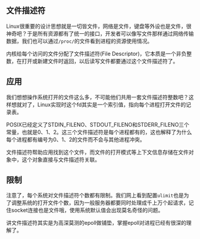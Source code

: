 
## 文件描述符

Linux很重要的设计思想就是一切皆文件，网络是文件，键盘等外设也是文件，很神奇吧？于是所有资源都有了统一的接口，开发者可以像写文件那样通过网络传输数据，我们也可以通过`/proc/`的文件看到进程的资源使用情况。

内核给每个访问的文件分配了文件描述符(File Descriptor)，它本质是一个非负整数，在打开或新建文件时返回，以后读写文件都要通过这个文件描述符了。

## 应用

我们想想操作系统打开的文件这么多，不可能他们共用一套文件描述符整数吧？这样想就对了，Linux实现时这个fd其实是一个索引值，指向每个进程打开文件的记录表。

POSIX已经定义了STDIN_FILENO、STDOUT_FILENO和STDERR_FILENO三个常量，也就是0、1、2。这三个文件描述符是每个进程都有的，这也解释了为什么每个进程都有编号为0、1、2的文件而不会与其他进程冲突。

文件描述符帮助应用找到这个文件，而文件的打开模式等上下文信息存储在文件对象中，这个对象直接与文件描述符关联。

## 限制

注意了，每个系统对文件描述符个数都有限制。我们网上看到配置`ulimit`也是为了调整系统的打开文件个数，因为一般服务器都要同时处理成千上万个起请求，记住socket连接也是文件哦，使用系统默认值会出现莫名奇怪的问题。

讲文件描述符其实是为高深莫测的epoll做铺垫，掌握epoll对进程已经有很深的理解了。
